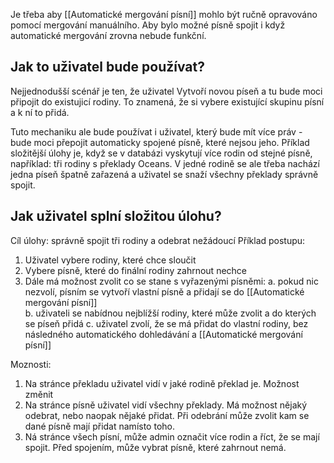 Je třeba aby [[Automatické mergování písní]] mohlo být ručně opravováno pomocí mergování manuálního. Aby bylo možné písně spojit i když automatické mergování zrovna nebude funkční.

## Jak to uživatel bude používat?
Nejjednodušší scénář je ten, že uživatel Vytvoří novou píseň a tu bude moci připojit do existujicí rodiny. To znamená, že si vybere existující skupinu písní a k ní to přidá.

Tuto mechaniku ale bude používat i uživatel, který bude mít více práv - bude moci přepojit automaticky spojené písně, které nejsou jeho. 
Příklad složitější úlohy je, když se v databázi vyskytují více rodin od stejné písně, například: tři rodiny s překlady Oceans. V jedné rodině se ale třeba nachází jedna píseň špatně zařazená a uživatel se snaží všechny překlady správně spojit.

## Jak uživatel splní složitou úlohu?
Cíl úlohy: správně spojit tři rodiny a odebrat nežádoucí
Příklad postupu: 
1. Uživatel vybere rodiny, které chce sloučit
2. Vybere písně, které do finální rodiny zahrnout nechce
3. Dále má možnost zvolit co se stane s vyřazenými písněmi: 
	a. pokud nic nezvolí, písním se vytvoří vlastní písně a přidají se do [[Automatické mergování písní]]	
	b. uživateli se nabídnou nejblížší rodiny, které může zvolit a do kterých se píseň přidá
	c. uživatel zvolí, že se má přidat do vlastní rodiny, bez následného automatického dohledávání a [[Automatické mergování písní]]

Moznosti:
1. Na stránce překladu uživatel vidí v jaké rodině překlad je. Možnost změnit
2. Na stránce písně uživatel vidí všechny překlady. Má možnost nějaký odebrat, nebo naopak nějaké přidat. Při odebrání může zvolit kam se dané písně mají přidat namísto toho.
3. Ná stránce všech písní, může admin označit více rodin a říct, že se mají spojit. Před spojením, může vybrat písně, které zahrnout nemá.